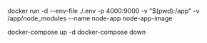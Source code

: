  docker run -d --env-file ./.env  -p 4000:9000 -v "$(pwd):/app" -v /app/node_modules --name node-app node-app-image

 docker-compose up -d
 docker-compose down